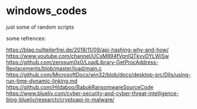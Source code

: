 # windows_codes
just some of random scripts


some refrences:

https://blag.nullteilerfrei.de/2019/11/09/api-hashing-why-and-how/<br>
https://www.youtube.com/channel/UCsM894fVqnlQTkvvDYLWiSw<br>
https://github.com/zerosum0x0/LoadLibrary-GetProcAddress-Replacements/blob/master/load/main.c<br>
https://github.com/MicrosoftDocs/win32/blob/docs/desktop-src/Dlls/using-run-time-dynamic-linking.md<br>
https://github.com/Hildaboo/BabukRansomwareSourceCode
https://www.blueliv.com/cyber-security-and-cyber-threat-intelligence-blog-blueliv/research/cryptoapi-in-malware/
